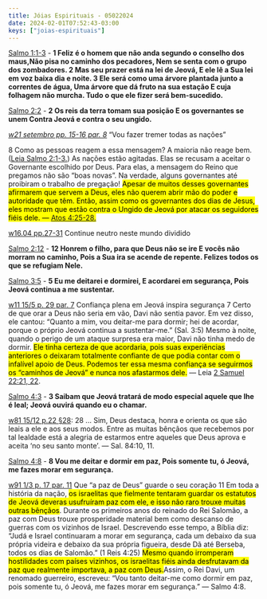 ```yaml
---
title: Jóias Espirituais - 05022024
date: 2024-02-01T07:52:43-03:00
keys: ["joias-espirituais"]
---
```


[Salmo 1:1-3](https://www.jw.org/finder?wtlocale=T&pub=nwtsty&srctype=wol&bible=19001001-19001003&srcid=share) - **1 Feliz é o homem que não anda segundo o conselho dos maus,Não pisa no caminho dos pecadores, Nem se senta com o grupo dos zombadores. 2 Mas seu prazer está na lei de Jeová, E ele lê a Sua lei em voz baixa dia e noite. 3 Ele será como uma árvore plantada junto a correntes de água, Uma árvore que dá fruto na sua estação E cuja folhagem não murcha. Tudo o que ele fizer será bem-sucedido.**

[Salmo 2:2](https://www.jw.org/finder?wtlocale=T&pub=nwtsty&srctype=wol&bible=19002002&srcid=share) - **2 Os reis da terra tomam sua posição E os governantes se unem Contra Jeová e contra o seu ungido.**

[_w21 setembro pp. 15-16 par. 8_](https://www.jw.org/finder?wtlocale=T&docid=2021562&srctype=wol&srcid=share&par=15) “Vou fazer tremer todas as nações”

8 Como as pessoas reagem a essa mensagem? A maioria não reage bem. ([Leia Salmo 2:1-3.](https://wol.jw.org/pt/wol/b/r5/lp-t/nwtsty/19/2#study=discover&v=19:2:1-19:2:3)) As nações estão agitadas. Elas se recusam a aceitar o Governante escolhido por Deus. Para elas, a mensagem do Reino que pregamos não são “boas novas”. Na verdade, alguns governantes até proibiram o trabalho de pregação! <mark>Apesar de muitos desses governantes afirmarem que servem a Deus, eles não querem abrir mão do poder e autoridade que têm.<mark> Então, assim como os governantes dos dias de Jesus, <mark>eles mostram que estão contra o Ungido de Jeová por atacar os seguidores fiéis dele.</mark> — [Atos 4:25-28.](https://wol.jw.org/pt/wol/b/r5/lp-t/nwtsty/44/4#study=discover&v=44:4:25-44:4:28)

[w16.04 pp.27-31](https://wol.jw.org/pt/wol/d/r5/lp-t/2016288#h=20:0-21:0) Continue neutro neste mundo dividido

[Salmo 2:12](https://www.jw.org/finder?wtlocale=T&pub=nwtsty&srctype=wol&bible=19002012&srcid=share) - **12 Honrem o filho, para que Deus não se ire E vocês não morram no caminho, Pois a Sua ira se acende de repente. Felizes todos os que se refugiam Nele.**

[Salmo 3:5](https://www.jw.org/finder?wtlocale=T&pub=nwtsty&srctype=wol&bible=19003005&srcid=share) - **5 Eu me deitarei e dormirei, E acordarei em segurança, Pois Jeová continua a me sustentar.**

[w11 15/5 p. 29 par. 7](https://www.jw.org/finder?wtlocale=T&docid=2011368&srctype=wol&srcid=share&par=11) Confiança plena em Jeová inspira segurança
7 Certo de que orar a Deus não seria em vão, Davi não sentia pavor. Em vez disso, ele cantou: “Quanto a mim, vou deitar-me para dormir; hei de acordar, porque o próprio Jeová continua a sustentar-me.” (Sal. 3:5) Mesmo à noite, quando o perigo de um ataque surpresa era maior, Davi não tinha medo de dormir. <mark>Ele tinha certeza de que acordaria, pois suas experiências anteriores o deixaram totalmente confiante de que podia contar com o infalível apoio de Deus. Podemos ter essa mesma confiança se seguirmos os “caminhos de Jeová” e nunca nos afastarmos dele.</mark> — Leia [2 Samuel 22:21, 22](https://wol.jw.org/pt/wol/b/r5/lp-t/nwtsty/10/22#study=discover&v=10:22:21-10:22:22).

[Salmo 4:3](https://www.jw.org/finder?wtlocale=T&pub=nwtsty&srctype=wol&bible=19004003&srcid=share) - **3 Saibam que Jeová tratará de modo especial aquele que lhe é leal; Jeová ouvirá quando eu o chamar.**

[w81 15/12 p.22 §28](https://www.jw.org/finder?wtlocale=T&docid=1981688&srctype=wol&srcid=share&par=37): 28 ... Sim, Deus destaca, honra e orienta os que são leais a ele e aos seus modos. Entre as muitas bênçãos que recebemos por tal lealdade está a alegria de estarmos entre aqueles que Deus aprova e aceita ‘no seu santo monte’. — Sal. 84:10, 11.

[Salmo 4:8](https://www.jw.org/finder?wtlocale=T&pub=nwtsty&srctype=wol&bible=19004008&srcid=share) - **8 Vou me deitar e dormir em paz, Pois somente tu, ó Jeová, me fazes morar em segurança.**

[w91 1/3 p. 17 par. 11](https://www.jw.org/finder?wtlocale=T&docid=1991165&srctype=wol&srcid=share&par=15) Que “a paz de Deus” guarde o seu coração
11 Em toda a história da nação, <mark>os israelitas que fielmente tentaram guardar os estatutos de Jeová deveras usufruíram paz com ele, e isso não raro trouxe muitas outras bênçãos</mark>. Durante os primeiros anos do reinado do Rei Salomão, a paz com Deus trouxe prosperidade material bem como descanso de guerras com os vizinhos de Israel. Descrevendo esse tempo, a Bíblia diz: “Judá e Israel continuaram a morar em segurança, cada um debaixo da sua própria videira e debaixo da sua própria figueira, desde Dã até Berseba, todos os dias de Salomão.” (1 Reis 4:25) <mark>Mesmo quando irromperam hostilidades com países vizinhos, os israelitas fiéis ainda desfrutavam da paz que realmente importava, a paz com Deus.</mark>Assim, o Rei Davi, um renomado guerreiro, escreveu: “Vou tanto deitar-me como dormir em paz, pois somente tu, ó Jeová, me fazes morar em segurança.” — Salmo 4:8.
